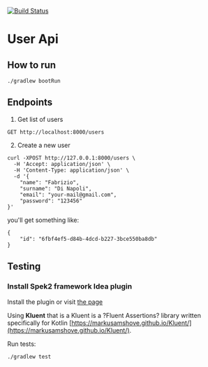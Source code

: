 [![Build Status](https://travis-ci.org/Hyunk3l/user-api.svg?branch=master)](https://travis-ci.org/Hyunk3l/user-api)

# User Api

## How to run
```
./gradlew bootRun
```

## Endpoints

1. Get list of users
```
GET http://localhost:8000/users
```

2. Create a new user
```
curl -XPOST http://127.0.0.1:8000/users \
  -H 'Accept: application/json' \
  -H 'Content-Type: application/json' \
  -d '{
	"name": "Fabrizio",
	"surname": "Di Napoli",
	"email": "your-mail@gmail.com",
	"password": "123456"
}'
```

you'll get something like:
```
{
    "id": "6fbf4ef5-d84b-4dcd-b227-3bce550ba8db"
}
```

## Testing

### Install Spek2 framework Idea plugin
Install the plugin or visit [the page](https://plugins.jetbrains.com/plugin/10915-spek-framework)

Using **Kluent** that is a Kluent is a ?Fluent Assertions? library written specifically for Kotlin [https://markusamshove.github.io/Kluent/](https://markusamshove.github.io/Kluent/).

Run tests:
```
./gradlew test
```